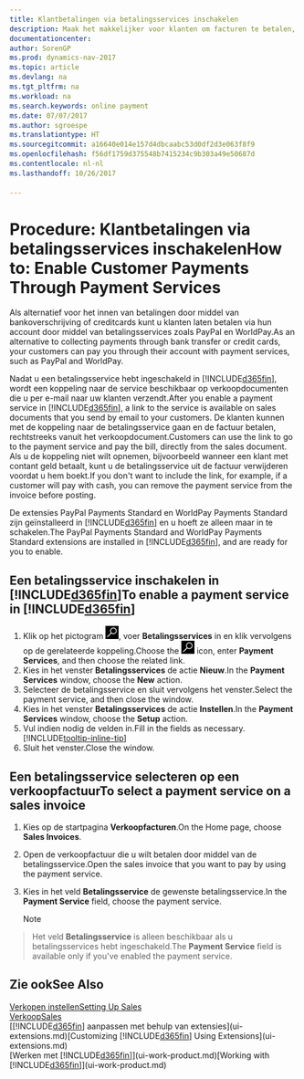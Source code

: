 ```yaml
---
title: Klantbetalingen via betalingsservices inschakelen
description: Maak het makkelijker voor klanten om facturen te betalen, door betalingsservices in te schakelen.
documentationcenter: 
author: SorenGP
ms.prod: dynamics-nav-2017
ms.topic: article
ms.devlang: na
ms.tgt_pltfrm: na
ms.workload: na
ms.search.keywords: online payment
ms.date: 07/07/2017
ms.author: sgroespe
ms.translationtype: HT
ms.sourcegitcommit: a16640e014e157d4dbcaabc53d0df2d3e063f8f9
ms.openlocfilehash: f56df1759d375548b7415234c9b303a49e50687d
ms.contentlocale: nl-nl
ms.lasthandoff: 10/26/2017

---
```

# <a name="how-to-enable-customer-payments-through-payment-services"></a><span data-ttu-id="e2ddf-103">Procedure: Klantbetalingen via betalingsservices inschakelen</span><span class="sxs-lookup"><span data-stu-id="e2ddf-103">How to: Enable Customer Payments Through Payment Services</span></span>
<span data-ttu-id="e2ddf-104">Als alternatief voor het innen van betalingen door middel van bankoverschrijving of creditcards kunt u klanten laten betalen via hun account door middel van betalingsservices zoals PayPal en WorldPay.</span><span class="sxs-lookup"><span data-stu-id="e2ddf-104">As an alternative to collecting payments through bank transfer or credit cards, your customers can pay you through their account with payment services, such as PayPal and WorldPay.</span></span>  

<span data-ttu-id="e2ddf-105">Nadat u een betalingsservice hebt ingeschakeld in [!INCLUDE[d365fin](includes/d365fin_md.md)], wordt een koppeling naar de service beschikbaar op verkoopdocumenten die u per e-mail naar uw klanten verzendt.</span><span class="sxs-lookup"><span data-stu-id="e2ddf-105">After you enable a payment service in [!INCLUDE[d365fin](includes/d365fin_md.md)], a link to the service is available on sales documents that you send by email to your customers.</span></span> <span data-ttu-id="e2ddf-106">De klanten kunnen met de koppeling naar de betalingsservice gaan en de factuur betalen, rechtstreeks vanuit het verkoopdocument.</span><span class="sxs-lookup"><span data-stu-id="e2ddf-106">Customers can use the link to go to the payment service and pay the bill, directly from the sales document.</span></span> <span data-ttu-id="e2ddf-107">Als u de koppeling niet wilt opnemen, bijvoorbeeld wanneer een klant met contant geld betaalt, kunt u de betalingsservice uit de factuur verwijderen voordat u hem boekt.</span><span class="sxs-lookup"><span data-stu-id="e2ddf-107">If you don't want to include the link, for example, if a customer will pay with cash, you can remove the payment service from the invoice before posting.</span></span>  

<span data-ttu-id="e2ddf-108">De extensies PayPal Payments Standard en WorldPay Payments Standard zijn geïnstalleerd in [!INCLUDE[d365fin](includes/d365fin_md.md)] en u hoeft ze alleen maar in te schakelen.</span><span class="sxs-lookup"><span data-stu-id="e2ddf-108">The PayPal Payments Standard and WorldPay Payments Standard extensions are installed in [!INCLUDE[d365fin](includes/d365fin_md.md)], and are ready for you to enable.</span></span>  

## <a name="to-enable-a-payment-service-in-included365finincludesd365finmdmd"></a><span data-ttu-id="e2ddf-109">Een betalingsservice inschakelen in [!INCLUDE[d365fin](includes/d365fin_md.md)]</span><span class="sxs-lookup"><span data-stu-id="e2ddf-109">To enable a payment service in [!INCLUDE[d365fin](includes/d365fin_md.md)]</span></span>
1. <span data-ttu-id="e2ddf-110">Klik op het pictogram ![Zoeken naar pagina of rapport](media/ui-search/search_small.png "pictogram Zoeken naar pagina of rapport"), voer **Betalingsservices** in en klik vervolgens op de gerelateerde koppeling.</span><span class="sxs-lookup"><span data-stu-id="e2ddf-110">Choose the ![Search for Page or Report](media/ui-search/search_small.png "Search for Page or Report icon") icon, enter **Payment Services**, and then choose the related link.</span></span>  
2. <span data-ttu-id="e2ddf-111">Kies in het venster **Betalingsservices** de actie **Nieuw**.</span><span class="sxs-lookup"><span data-stu-id="e2ddf-111">In the **Payment Services** window, choose the **New** action.</span></span>  
3. <span data-ttu-id="e2ddf-112">Selecteer de betalingsservice en sluit vervolgens het venster.</span><span class="sxs-lookup"><span data-stu-id="e2ddf-112">Select the payment service, and then close the window.</span></span>  
4. <span data-ttu-id="e2ddf-113">Kies in het venster **Betalingsservices** de actie **Instellen**.</span><span class="sxs-lookup"><span data-stu-id="e2ddf-113">In the **Payment Services** window, choose the **Setup** action.</span></span>  
5. <span data-ttu-id="e2ddf-114">Vul indien nodig de velden in.</span><span class="sxs-lookup"><span data-stu-id="e2ddf-114">Fill in the fields as necessary.</span></span> [!INCLUDE[tooltip-inline-tip](includes/tooltip-inline-tip_md.md)]  
6. <span data-ttu-id="e2ddf-115">Sluit het venster.</span><span class="sxs-lookup"><span data-stu-id="e2ddf-115">Close the window.</span></span>  

## <a name="to-select-a-payment-service-on-a-sales-invoice"></a><span data-ttu-id="e2ddf-116">Een betalingsservice selecteren op een verkoopfactuur</span><span class="sxs-lookup"><span data-stu-id="e2ddf-116">To select a payment service on a sales invoice</span></span>
1. <span data-ttu-id="e2ddf-117">Kies op de startpagina **Verkoopfacturen**.</span><span class="sxs-lookup"><span data-stu-id="e2ddf-117">On the Home page, choose **Sales Invoices**.</span></span>  
2. <span data-ttu-id="e2ddf-118">Open de verkoopfactuur die u wilt betalen door middel van de betalingsservice.</span><span class="sxs-lookup"><span data-stu-id="e2ddf-118">Open the sales invoice that you want to pay by using the payment service.</span></span>  
3. <span data-ttu-id="e2ddf-119">Kies in het veld **Betalingsservice** de gewenste betalingsservice.</span><span class="sxs-lookup"><span data-stu-id="e2ddf-119">In the **Payment Service** field, choose the payment service.</span></span>  

    > [!NOTE]  
>   <span data-ttu-id="e2ddf-120">Het veld **Betalingsservice** is alleen beschikbaar als u betalingsservices hebt ingeschakeld.</span><span class="sxs-lookup"><span data-stu-id="e2ddf-120">The **Payment Service** field is available only if you've enabled the payment service.</span></span>  

## <a name="see-also"></a><span data-ttu-id="e2ddf-121">Zie ook</span><span class="sxs-lookup"><span data-stu-id="e2ddf-121">See Also</span></span>  
[<span data-ttu-id="e2ddf-122">Verkopen instellen</span><span class="sxs-lookup"><span data-stu-id="e2ddf-122">Setting Up Sales</span></span>](sales-setup-sales.md)  
[<span data-ttu-id="e2ddf-123">Verkoop</span><span class="sxs-lookup"><span data-stu-id="e2ddf-123">Sales</span></span>](sales-manage-sales.md)  
<span data-ttu-id="e2ddf-124">[[!INCLUDE[d365fin](includes/d365fin_md.md)] aanpassen met behulp van extensies](ui-extensions.md)</span><span class="sxs-lookup"><span data-stu-id="e2ddf-124">[Customizing [!INCLUDE[d365fin](includes/d365fin_md.md)] Using Extensions](ui-extensions.md)</span></span>  
<span data-ttu-id="e2ddf-125">[Werken met [!INCLUDE[d365fin](includes/d365fin_md.md)]](ui-work-product.md)</span><span class="sxs-lookup"><span data-stu-id="e2ddf-125">[Working with [!INCLUDE[d365fin](includes/d365fin_md.md)]](ui-work-product.md)</span></span>  

